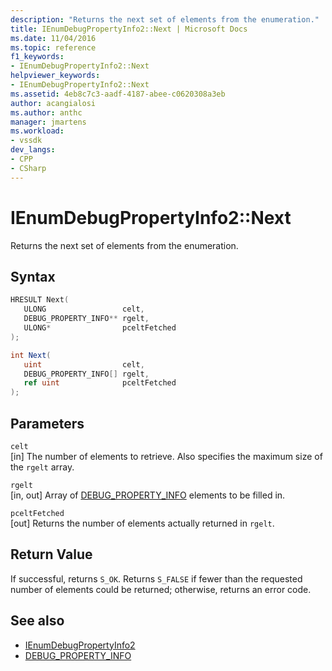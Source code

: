 ```yaml
---
description: "Returns the next set of elements from the enumeration."
title: IEnumDebugPropertyInfo2::Next | Microsoft Docs
ms.date: 11/04/2016
ms.topic: reference
f1_keywords:
- IEnumDebugPropertyInfo2::Next
helpviewer_keywords:
- IEnumDebugPropertyInfo2::Next
ms.assetid: 4eb8c7c3-aadf-4187-abee-c0620308a3eb
author: acangialosi
ms.author: anthc
manager: jmartens
ms.workload:
- vssdk
dev_langs:
- CPP
- CSharp
---
```

# IEnumDebugPropertyInfo2::Next
Returns the next set of elements from the enumeration.

## Syntax

```cpp
HRESULT Next(
   ULONG                 celt,
   DEBUG_PROPERTY_INFO** rgelt,
   ULONG*                pceltFetched
);
```

```csharp
int Next(
   uint                  celt,
   DEBUG_PROPERTY_INFO[] rgelt,
   ref uint              pceltFetched
);
```

## Parameters
`celt`\
[in] The number of elements to retrieve. Also specifies the maximum size of the `rgelt` array.

`rgelt`\
[in, out] Array of [DEBUG_PROPERTY_INFO](../../../extensibility/debugger/reference/debug-property-info.md) elements to be filled in.

`pceltFetched`\
[out] Returns the number of elements actually returned in `rgelt`.

## Return Value
 If successful, returns `S_OK`. Returns `S_FALSE` if fewer than the requested number of elements could be returned; otherwise, returns an error code.

## See also
- [IEnumDebugPropertyInfo2](../../../extensibility/debugger/reference/ienumdebugpropertyinfo2.md)
- [DEBUG_PROPERTY_INFO](../../../extensibility/debugger/reference/debug-property-info.md)
